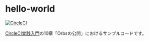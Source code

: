 # hello-world

[![CircleCI](https://circleci.com/gh/circleci-book/hello-world.svg?style=svg)](https://circleci.com/gh/circleci-book/hello-world)

[CircleCI実践入門](https://gihyo.jp/book/2020/978-4-297-11411-4)の10章「Orbsの公開」におけるサンプルコードです。
